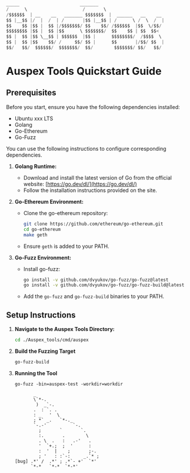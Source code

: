 ```python
_____                       _______                                         /\_____/\
/      \                     /       \                                     /  o   o  \
/$$$$$$  | __    __   _______ $$$$$$$  |  ______   __    __               ( ==  ^  == )
$$ |__$$ |/  |  /  | /       |$$ |__$$ | /      \ /  \  /  |               )         (
$$    $$ |$$ |  $$ |/$$$$$$$/ $$    $$/ /$$$$$$  |$$  \/$$/               (           )
$$$$$$$$ |$$ |  $$ |$$      \ $$$$$$$/  $$    $$ | $$  $$<               ( (  )   (  ) ) 
$$ |  $$ |$$ \__$$ | $$$$$$  |$$ |      $$$$$$$$/  /$$$$  \              (__(__)___(__)__)
$$ |  $$ |$$    $$/ /     $$/ $$ |      $$       |/$$/ $$  |                     \\
$$/   $$/  $$$$$$/  $$$$$$$/  $$/        $$$$$$$/ $$/   $$/                       \\=======//
```


# Auspex Tools Quickstart Guide

## Prerequisites

Before you start, ensure you have the following dependencies installed:

- Ubuntu xxx LTS
- Golang
- Go-Ethereum
- Go-Fuzz

You can use the following instructions to configure corresponding dependencies.

1. **Golang Runtime:**
   - Download and install the latest version of Go from the official website: [https://go.dev/dl/](https://go.dev/dl/)
   - Follow the installation instructions provided on the site.

2. **Go-Ethereum Environment:**
   - Clone the go-ethereum repository:
     ```sh
     git clone https://github.com/ethereum/go-ethereum.git
     cd go-ethereum
     make geth
     ```
   - Ensure `geth` is added to your PATH.

3. **Go-Fuzz Environment:**
   - Install go-fuzz:
     ```sh
     go install -v github.com/dvyukov/go-fuzz/go-fuzz@latest
     go install -v github.com/dvyukov/go-fuzz/go-fuzz-build@latest
     ```
   - Add the `go-fuzz` and `go-fuzz-build` binaries to your PATH.

## Setup Instructions

1. **Navigate to the Auspex Tools Directory:**
   ```sh
   cd ./Auspex_tools/cmd/auspex
   ```

2. **Build the Fuzzing Target**
   ```sh
   go-fuzz-build
   ```

3. **Running the Tool**
   ```shell
   go-fuzz -bin=auspex-test -workdir=workdir
   ```
   ```shell
          _                        
          \`*-.                    
           )  _`-.                 
          .  : `. .                
          : _   '  \               
          ; *` _.   `*-._          
          `-.-'          `-.       
            ;       `       `.     
            :.       .        \    
            . \  .   :   .-'   .   
            '  `+.;  ;  '      :   
            :  '  |    ;       ;-. 
            ; '   : :`-:     _.`* ;
   [bug] .*' /  .*' ; .*`- +'  `*' 
         `*-*   `*-*  `*-*'
   ```

